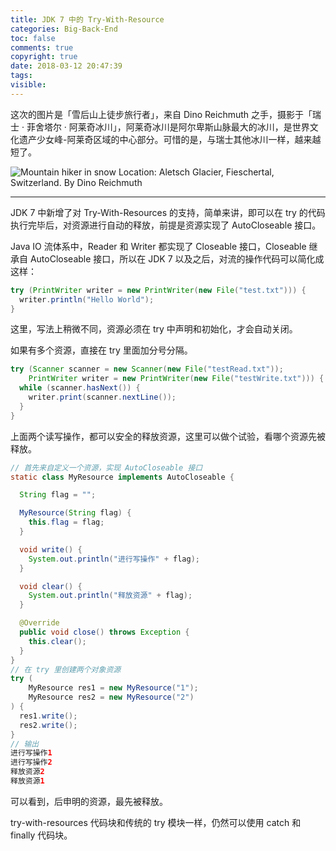 ```yaml
---
title: JDK 7 中的 Try-With-Resource
categories: Big-Back-End
toc: false
comments: true
copyright: true
date: 2018-03-12 20:47:39
tags:
visible:
---
```


这次的图片是「雪后山上徒步旅行者」，来自 Dino Reichmuth 之手，摄影于「瑞士 · 菲舍塔尔 · 阿莱奇冰川」，阿莱奇冰川是阿尔卑斯山脉最大的冰川，是世界文化遗产少女峰-阿莱奇区域的中心部分。可惜的是，与瑞士其他冰川一样，越来越短了。

<!--more-->

![Mountain hiker in snow <br/> Location: Aletsch Glacier, Fieschertal, Switzerland. <br/>  By Dino Reichmuth](https://user-images.githubusercontent.com/8939151/111025383-af4ee280-841e-11eb-82cd-267cbb99c53e.png)

------

JDK 7 中新增了对 Try-With-Resources 的支持，简单来讲，即可以在 try 的代码执行完毕后，对资源进行自动的释放，前提是资源实现了 AutoCloseable 接口。

Java IO 流体系中，Reader 和 Writer 都实现了 Closeable 接口，Closeable 继承自 AutoCloseable 接口，所以在 JDK 7 以及之后，对流的操作代码可以简化成这样：

```java
try (PrintWriter writer = new PrintWriter(new File("test.txt"))) {
  writer.println("Hello World");
}
```

这里，写法上稍微不同，资源必须在 try 中声明和初始化，才会自动关闭。

如果有多个资源，直接在 try 里面加分号分隔。

```java
try (Scanner scanner = new Scanner(new File("testRead.txt"));
    PrintWriter writer = new PrintWriter(new File("testWrite.txt"))) {
  while (scanner.hasNext()) {
    writer.print(scanner.nextLine());
  }
}
```

上面两个读写操作，都可以安全的释放资源，这里可以做个试验，看哪个资源先被释放。

```java
// 首先来自定义一个资源，实现 AutoCloseable 接口
static class MyResource implements AutoCloseable {

  String flag = "";

  MyResource(String flag) {
    this.flag = flag;
  }

  void write() {
    System.out.println("进行写操作" + flag);
  }

  void clear() {
    System.out.println("释放资源" + flag);
  }

  @Override
  public void close() throws Exception {
    this.clear();
  }
}
// 在 try 里创建两个对象资源
try (
    MyResource res1 = new MyResource("1");
    MyResource res2 = new MyResource("2")
) {
  res1.write();
  res2.write();
}
// 输出
进行写操作1
进行写操作2
释放资源2
释放资源1
```

可以看到，后申明的资源，最先被释放。

try-with-resources 代码块和传统的 try 模块一样，仍然可以使用 catch 和 finally 代码块。

